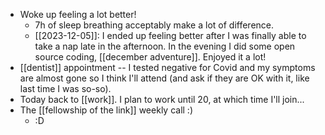- Woke up feeling a lot better!
  - 7h of sleep breathing acceptably make a lot of difference.
  - [[2023-12-05]]: I ended up feeling better after I was finally able to take a nap late in the afternoon. In the evening I did some open source coding, [[december adventure]]. Enjoyed it a lot!
- [[dentist]] appointment -- I tested negative for Covid and my symptoms are almost gone so I think I'll attend (and ask if they are OK with it, like last time I was so-so).
- Today back to [[work]]. I plan to work until 20, at which time I'll join...
- The [[fellowship of the link]] weekly call :)
  - :D

